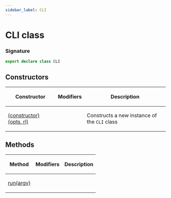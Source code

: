 ```yaml
---
sidebar_label: CLI
---
```


# CLI class

### Signature

```typescript
export declare class CLI
```

## Constructors

<table><thead><tr><th>

Constructor

</th><th>

Modifiers

</th><th>

Description

</th></tr></thead>
<tbody><tr><td>

<span id="_constructor_">[(constructor)(opts, rl)](./browsers.cli._constructor_.md)</span>

</td><td>

</td><td>

Constructs a new instance of the `CLI` class

</td></tr>
</tbody></table>

## Methods

<table><thead><tr><th>

Method

</th><th>

Modifiers

</th><th>

Description

</th></tr></thead>
<tbody><tr><td>

<span id="run">[run(argv)](./browsers.cli.run.md)</span>

</td><td>

</td><td>

</td></tr>
</tbody></table>
